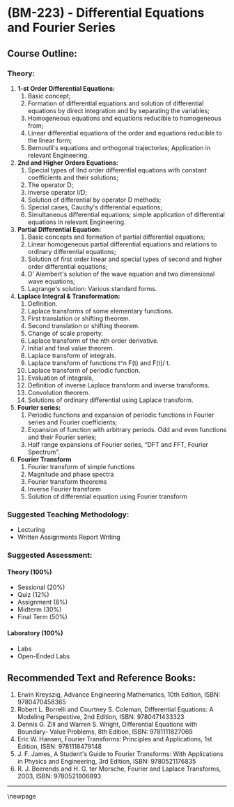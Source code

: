 # **(BM-223) - Differential Equations and Fourier Series**

## **Course Outline:**

### **Theory:**

1. **1-st Order Differential Equations:**
   1. Basic concept; 
   2. Formation of differential equations and solution of differential equations by direct integration and by separating the variables; 
   3. Homogeneous equations and equations reducible to homogeneous from; 
   4. Linear differential equations of the order and equations reducible to the linear form;
   5. Bernoulli's equations and orthogonal trajectories; Application in relevant Engineering.
2. **2nd and Higher Orders Equations:**
   1. Special types of IInd order differential equations with constant coefficients and their solutions;
   2. The operator D;
   3. Inverse operator l/D;
   4. Solution of differential by operator D methods;
   5. Special cases, Cauchy's differential equations;
   6. Simultaneous differential equations; simple application of differential equations in relevant Engineering.
3. **Partial Differential Equation:**
   1. Basic concepts and formation of partial differential equations;
   2. Linear homogeneous partial differential equations and relations to ordinary differential equations;
   3. Solution of first order linear and special types of second and higher order differential equations;
   4. D’ Alembert's solution of the wave equation and two dimensional wave equations;
   5. Lagrange's solution: Various standard forms.
4. **Laplace Integral & Transformation:** 
   1. Definition.
   2. Laplace transforms of some elementary functions. 
   3. First translation or shifting theorem.
   4. Second translation or shifting theorem.
   5. Change of scale property. 
   6. Laplace transform of the nth order derivative. 
   7. Initial and final value theorem. 
   8. Laplace transform of integrals. 
   9. Laplace transform of functions t^n F(t) and F(t)/ t. 
   10. Laplace transform of periodic function.
   11. Evaluation of integrals,
   12. Definition of inverse Laplace transform and inverse transforms.
   13. Convolution theorem. 
   14. Solutions of ordinary differential using Laplace transform.
5. **Fourier series:**
   1. Periodic functions and expansion of periodic functions in Fourier series and Fourier coefficients;
   2. Expansion of function with arbitrary periods. Odd and even functions and their Fourier series; 
   3. Half range expansions of Fourier series, “DFT and FFT, Fourier Spectrum".
6. **Fourier Transform**
   1. Fourier transform of simple functions
   2. Magnitude and phase spectra
   3. Fourier transform theorems
   4. Inverse Fourier transform
   5. Solution of differential equation using Fourier transform

### **Suggested Teaching Methodology:**

- Lecturing
- Written Assignments Report Writing

### **Suggested Assessment:**

#### **Theory (100%)**

- Sessional (20%)
- Quiz (12%)
- Assignment (8%)
- Midterm (30%)
- Final Term (50%)

#### **Laboratory (100%)**

- Labs
- Open-Ended Labs

## **Recommended Text and Reference Books:**

1. Erwin Kreyszig, Advance Engineering Mathematics, 10th Edition, ISBN: 9780470458365
1. Robert L. Borrelli and Courtney S. Coleman, Differential Equations: A Modeling Perspective, 2nd Edition, ISBN: 9780471433323
1. Dennis G. Zill and Warren S. Wright, Differential Equations with Boundary- Value Problems, 8th Edition, ISBN: 9781111827069
1. Eric W. Hansen, Fourier Transforms: Principles and Applications, 1st Edition, ISBN: 9781118479148
1. J. F. James, A Student's Guide to Fourier Transforms: With Applications in Physics and Engineering, 3rd Edition, ISBN: 9780521176835
1. R. J. Beerends and H. G. ter Morsche, Fourier and Laplace Transforms, 2003, ISBN: 9780521806893

___
\newpage